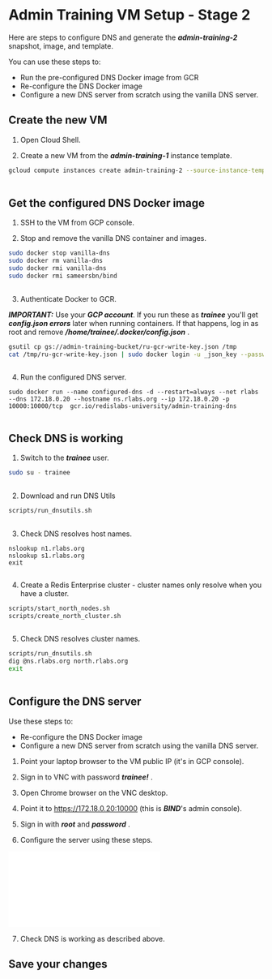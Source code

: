 # Admin Training VM Setup - Stage 2

Here are steps to configure DNS and generate the ***admin-training-2*** snapshot, image, and template.

You can use these steps to:
- Run the pre-configured DNS Docker image from GCR
- Re-configure the DNS Docker image
- Configure a new DNS server from scratch using the vanilla DNS server.

## Create the new VM

1. Open Cloud Shell.

2. Create a new VM from the ***admin-training-1*** instance template.

```bash
gcloud compute instances create admin-training-2 --source-instance-template admin-training-1 --zone=us-west1-b
 
```

## Get the configured DNS Docker image

1. SSH to the VM from GCP console.

2. Stop and remove the vanilla DNS container and images.

```bash
sudo docker stop vanilla-dns
sudo docker rm vanilla-dns
sudo docker rmi vanilla-dns
sudo docker rmi sameersbn/bind
 
```

3. Authenticate Docker to GCR. 

***IMPORTANT:*** Use your ***GCP account***. If you run these as ***trainee*** you'll get ***config.json errors*** later when running containers. If that happens, log in as root and remove ***/home/trainee/.docker/config.json*** .

```bash
gsutil cp gs://admin-training-bucket/ru-gcr-write-key.json /tmp
cat /tmp/ru-gcr-write-key.json | sudo docker login -u _json_key --password-stdin https://gcr.io
 
```

4. Run the configured DNS server.

```
sudo docker run --name configured-dns -d --restart=always --net rlabs --dns 172.18.0.20 --hostname ns.rlabs.org --ip 172.18.0.20 -p 10000:10000/tcp  gcr.io/redislabs-university/admin-training-dns
 
```

## Check DNS is working

1. Switch to the ***trainee*** user.

```bash
sudo su - trainee
 
```

2. Download and run DNS Utils

```bash
scripts/run_dnsutils.sh
 
```

3. Check DNS resolves host names.

```
nslookup n1.rlabs.org
nslookup s1.rlabs.org
exit
 
```

4. Create a Redis Enterprise cluster - cluster names only resolve when you have a cluster.

```bash
scripts/start_north_nodes.sh
scripts/create_north_cluster.sh
 
```

5. Check DNS resolves cluster names.

```bash
scripts/run_dnsutils.sh
dig @ns.rlabs.org north.rlabs.org
exit
 
```

## Configure the DNS server

Use these steps to:
- Re-configure the DNS Docker image
- Configure a new DNS server from scratch using the vanilla DNS server.

1. Point your laptop browser to the VM public IP (it's in GCP console).

2. Sign in to VNC with password ***trainee!*** .

3. Open Chrome browser on the VNC desktop.

4. Point it to https://172.18.0.20:10000 (this is ***BIND***'s admin console).

5. Sign in with ***root*** and ***password*** .

6. Configure the server using these steps.

![Configure DNS](../dns-config/README.md)

7. Check DNS is working as described above.

## Save your changes
